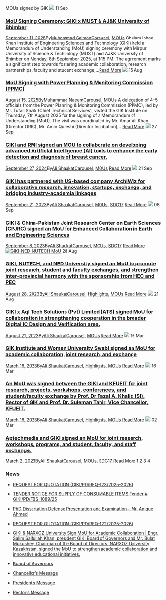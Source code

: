 MOUs signed by GIK
[![](https://giki.edu.pk/wp-content/uploads/2025/09/Mou-1-300x224.png)](https://giki.edu.pk/2025/09/11/mou-signing-ceremony-giki-x-must-ajk-university-of-bhimber/)
11
Sep
### [MoU Signing Ceremony: GIKI x MUST & AJ&K University of Bhimber](https://giki.edu.pk/2025/09/11/mou-signing-ceremony-giki-x-must-ajk-university-of-bhimber/)
[September 11, 2025](https://giki.edu.pk/2025/09/11/)By[Muhammad Salman](https://giki.edu.pk/author/m-salmangiki-edu-pk/ "Posts by Muhammad Salman")[Carousel](https://giki.edu.pk/carousel_home/), [MOUs](https://giki.edu.pk/mous/)
Ghulam Ishaq Khan Institute of Engineering Sciences and Technology (GIKI) held a Memorandum of Understanding (MoU) signing ceremony with Mirpur University of Science & Technology (MUST) and AJ&K University of Bhimber on Monday, 8th September 2025, at 1:15 PM. The agreement marks a significant step towards fostering academic collaboration, research partnerships, faculty and student exchange,...[Read More](https://giki.edu.pk/2025/09/11/mou-signing-ceremony-giki-x-must-ajk-university-of-bhimber/)
[![](https://giki.edu.pk/mous/)](https://giki.edu.pk/2025/08/15/mou-signing-with-power-planning-monitoring-commission-ppmc/)
15
Aug
### [MoU Signing with Power Planning & Monitoring Commission (PPMC)](https://giki.edu.pk/2025/08/15/mou-signing-with-power-planning-monitoring-commission-ppmc/)
[August 15, 2025](https://giki.edu.pk/2025/08/15/)By[Muhammad Naeem](https://giki.edu.pk/author/muhammad-naeem/ "Posts by Muhammad Naeem")[Carousel](https://giki.edu.pk/carousel_home/), [MOUs](https://giki.edu.pk/mous/)
A delegation of 4–5 officials from the Power Planning & Monitoring Commission (PPMC), led by Mr. Tufail Shaik (Chief Technical Services), visited the GIK Institute on Thursday, 7th August 2025 for the signing of a Memorandum of Understanding (MoU). The visit was coordinated by Mr. Amar Ali Khan (Director ORIC), Mr. Amin Qureshi (Director Incubation),...[Read More](https://giki.edu.pk/2025/08/15/mou-signing-with-power-planning-monitoring-commission-ppmc/)
[![](https://giki.edu.pk/mous/)](https://giki.edu.pk/2024/09/27/giki-and-rmi-signed-an-mou-to-collaborate-on-developing-advanced-artificial-intelligence-ai-tools-to-enhance-the-early-detection-and-diagnosis-of-breast-cancer/)
27
Sep
### [GIKI and RMI signed an MOU to collaborate on developing advanced Artificial Intelligence (AI) tools to enhance the early detection and diagnosis of breast cancer.](https://giki.edu.pk/2024/09/27/giki-and-rmi-signed-an-mou-to-collaborate-on-developing-advanced-artificial-intelligence-ai-tools-to-enhance-the-early-detection-and-diagnosis-of-breast-cancer/)
[September 27, 2024](https://giki.edu.pk/2024/09/27/)By[Ali Shaukat](https://giki.edu.pk/author/alishaukat/ "Posts by Ali Shaukat")[Carousel](https://giki.edu.pk/carousel_home/), [MOUs](https://giki.edu.pk/mous/)
[Read More](https://giki.edu.pk/2024/09/27/giki-and-rmi-signed-an-mou-to-collaborate-on-developing-advanced-artificial-intelligence-ai-tools-to-enhance-the-early-detection-and-diagnosis-of-breast-cancer/)
[![](https://giki.edu.pk/mous/)](https://giki.edu.pk/2023/09/21/archiwiz-mou/)
21
Sep
### [GIKI has partnered with US-based company ArchiWiz for collaborative research, innovation, startups, exchange, and bridging industry-academia linkages](https://giki.edu.pk/2023/09/21/archiwiz-mou/)
[September 21, 2023](https://giki.edu.pk/2023/09/21/)By[Ali Shaukat](https://giki.edu.pk/author/alishaukat/ "Posts by Ali Shaukat")[Carousel](https://giki.edu.pk/carousel_home/), [MOUs](https://giki.edu.pk/mous/), [SDG17](https://giki.edu.pk/sdg17/)
[Read More](https://giki.edu.pk/2023/09/21/archiwiz-mou/)
[![](https://giki.edu.pk/mous/)](https://giki.edu.pk/2023/09/08/giki-china-cpjrc/)
08
Sep
### [GIKI & China-Pakistan Joint Research Center on Earth Sciences (CPJRC) signed an MoU for Enhanced Collaboration in Earth and Engineering Sciences](https://giki.edu.pk/2023/09/08/giki-china-cpjrc/)
[September 8, 2023](https://giki.edu.pk/2023/09/08/)By[Ali Shaukat](https://giki.edu.pk/author/alishaukat/ "Posts by Ali Shaukat")[Carousel](https://giki.edu.pk/carousel_home/), [MOUs](https://giki.edu.pk/mous/), [SDG17](https://giki.edu.pk/sdg17/)
[Read More](https://giki.edu.pk/2023/09/08/giki-china-cpjrc/)
[![GIKI-NED-NUTECH MoU](https://giki.edu.pk/mous/)](https://giki.edu.pk/2023/08/28/giki-nutech-and-ned-university-signed-an-mou-to-promote-joint-research-student-and-faculty-exchanges-and-strengthen-inter-provincial-harmony-with-the-sponsorship-from-hec-and-pec/)
28
Aug
### [GIKI, NUTECH, and NED University signed an MoU to promote joint research, student and faculty exchanges, and strengthen inter-provincial harmony with the sponsorship from HEC and PEC](https://giki.edu.pk/2023/08/28/giki-nutech-and-ned-university-signed-an-mou-to-promote-joint-research-student-and-faculty-exchanges-and-strengthen-inter-provincial-harmony-with-the-sponsorship-from-hec-and-pec/)
[August 28, 2023](https://giki.edu.pk/2023/08/28/)By[Ali Shaukat](https://giki.edu.pk/author/alishaukat/ "Posts by Ali Shaukat")[Carousel](https://giki.edu.pk/carousel_home/), [Highlights](https://giki.edu.pk/highlights/), [MOUs](https://giki.edu.pk/mous/)
[Read More](https://giki.edu.pk/2023/08/28/giki-nutech-and-ned-university-signed-an-mou-to-promote-joint-research-student-and-faculty-exchanges-and-strengthen-inter-provincial-harmony-with-the-sponsorship-from-hec-and-pec/)
[![](https://giki.edu.pk/mous/)](https://giki.edu.pk/2023/08/21/giki-x-aql-tech-solutions-pvt-limited-ats-signed-mou-for-collaboration-in-strengthening-cooperation-in-the-broader-digital-ic-design-and-verification-area/)
21
Aug
### [GIKI x Aql Tech Solutions (Pvt) Limited (ATS) signed MoU for collaboration in strengthening cooperation in the broader Digital IC Design and Verification area.](https://giki.edu.pk/2023/08/21/giki-x-aql-tech-solutions-pvt-limited-ats-signed-mou-for-collaboration-in-strengthening-cooperation-in-the-broader-digital-ic-design-and-verification-area/)
[August 21, 2023](https://giki.edu.pk/2023/08/21/)By[Ali Shaukat](https://giki.edu.pk/author/alishaukat/ "Posts by Ali Shaukat")[Carousel](https://giki.edu.pk/carousel_home/), [MOUs](https://giki.edu.pk/mous/)
[Read More](https://giki.edu.pk/2023/08/21/giki-x-aql-tech-solutions-pvt-limited-ats-signed-mou-for-collaboration-in-strengthening-cooperation-in-the-broader-digital-ic-design-and-verification-area/)
[![](https://giki.edu.pk/mous/)](https://giki.edu.pk/2023/03/16/gik-institute-and-women-university-swabi-signed-an-mou-for-academic-collaboration-joint-research-and-exchange/)
16
Mar
### [GIK Institute and Women University Swabi signed an MoU for academic collaboration, joint research, and exchange](https://giki.edu.pk/2023/03/16/gik-institute-and-women-university-swabi-signed-an-mou-for-academic-collaboration-joint-research-and-exchange/)
[March 16, 2023](https://giki.edu.pk/2023/03/16/)By[Ali Shaukat](https://giki.edu.pk/author/alishaukat/ "Posts by Ali Shaukat")[Carousel](https://giki.edu.pk/carousel_home/), [Highlights](https://giki.edu.pk/highlights/), [MOUs](https://giki.edu.pk/mous/)
[Read More](https://giki.edu.pk/2023/03/16/gik-institute-and-women-university-swabi-signed-an-mou-for-academic-collaboration-joint-research-and-exchange/)
[![](https://giki.edu.pk/mous/)](https://giki.edu.pk/2023/03/16/an-mou-was-signed-between-the-giki-and-khwaja-fareed-university-of-engineering-information-technology-kfueit-for-joint-research-projects-workshops-conferences-and-student-faculty-exchange-by-p/)
16
Mar
### [An MoU was signed between the GIKI and KFUEIT for joint research, projects, workshops, conferences, and student/faculty exchange by Prof. Dr Fazal A. Khalid (SI), Rector of GIK and Prof. Dr. Suleman Tahir, Vice Chancellor, KFUEIT.](https://giki.edu.pk/2023/03/16/an-mou-was-signed-between-the-giki-and-khwaja-fareed-university-of-engineering-information-technology-kfueit-for-joint-research-projects-workshops-conferences-and-student-faculty-exchange-by-p/)
[March 16, 2023](https://giki.edu.pk/2023/03/16/)By[Ali Shaukat](https://giki.edu.pk/author/alishaukat/ "Posts by Ali Shaukat")[Carousel](https://giki.edu.pk/carousel_home/), [Highlights](https://giki.edu.pk/highlights/), [MOUs](https://giki.edu.pk/mous/)
[Read More](https://giki.edu.pk/2023/03/16/an-mou-was-signed-between-the-giki-and-khwaja-fareed-university-of-engineering-information-technology-kfueit-for-joint-research-projects-workshops-conferences-and-student-faculty-exchange-by-p/)
[![](https://giki.edu.pk/mous/)](https://giki.edu.pk/2023/03/02/aptechmedia-and-giki-signed-an-mou-for-joint-research-workshops-programs-and-student-faculty-and-staff-exchange/)
02
Mar
### [Aptechmedia and GIKI signed an MoU for joint research, workshops, programs, and student, faculty, and staff exchange.](https://giki.edu.pk/2023/03/02/aptechmedia-and-giki-signed-an-mou-for-joint-research-workshops-programs-and-student-faculty-and-staff-exchange/)
[March 2, 2023](https://giki.edu.pk/2023/03/02/)By[Ali Shaukat](https://giki.edu.pk/author/alishaukat/ "Posts by Ali Shaukat")[Carousel](https://giki.edu.pk/carousel_home/), [MOUs](https://giki.edu.pk/mous/), [SDG17](https://giki.edu.pk/sdg17/)
[Read More](https://giki.edu.pk/2023/03/02/aptechmedia-and-giki-signed-an-mou-for-joint-research-workshops-programs-and-student-faculty-and-staff-exchange/)
1 [2](https://giki.edu.pk/mous/page/2/) [3](https://giki.edu.pk/mous/page/3/) [4](https://giki.edu.pk/mous/page/4/) [](https://giki.edu.pk/mous/page/2/)
### News
  * [REQUEST FOR QUOTATION (GIKI/PD/RFQ-123/2025-2026)](https://giki.edu.pk/2025/10/17/request-for-quotation-giki-pd-rfq-123-2025-2026/)
  * [TENDER NOTICE FOR SUPPLY OF CONSUMABLE ITEMS Tender # GIKI/PD/FBS-1089/25](https://giki.edu.pk/2025/10/16/tender-notice-for-supply-of-consumable-items-tender-giki-pd-fbs-1089-25/)
  * [PhD Dissertation Defense Presentation and Examination – Mr. Anique Ahmed](https://giki.edu.pk/2025/10/14/phd-dissertation-defense-presentation-and-examination-mr-anique-ahmed/)
  * [REQUEST FOR QUOTATION (GIKI/PD/RFQ-122/2025-2026)](https://giki.edu.pk/2025/10/14/request-for-quotation-giki-pd-rfq-122-2025-2026/)
  * [GIKI & NARXOZ University Sign MoU for Academic Collaboration | Engr. Salim Saifullah Khan, president GIKI Board of Governors and Mr. Bulat Mukushev, Chairman of the Board of Directors, NARXOZ University Kazakhstan, signed the MoU to strengthen academic collaboration and innovative educational initiatives.](https://giki.edu.pk/2025/10/13/giki-narxoz-university-sign-mou-for-academic-collaboration-engr-salim-saifullah-khan-president-giki-board-of-governors-and-mr-bulat-mukushev-chairman-of-the-board-of-directors-narxoz-univ/)


  * [Board of Governors](https://giki.edu.pk/board-of-governors/)
  * [Chancellor’s Message](https://giki.edu.pk/?page_id=14826)
  * [President’s Message](https://giki.edu.pk/presidents-message/)
  * [Rector’s Message](https://giki.edu.pk/rectors-message/)


